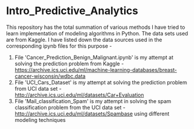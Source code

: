 # Intro_Predictive_Analytics
This repository has the total summation of various methods I have tried to learn implementation of modeling algorithms in Python. The data sets used are from Kaggle. 
I have listed down the data sources used in the corresponding ipynb files for this purpose - 
1. File 'Cancer_Prediction_Benign_Malignant.ipynb' is my attempt at solving the prediction problem from Kaggle - https://archive.ics.uci.edu/ml/machine-learning-databases/breast-cancer-wisconsin/wdbc.data
2. File 'UCI_Cars_Dataset' is my attempt at solving the prediction problem from UCI data set - http://archive.ics.uci.edu/ml/datasets/Car+Evaluation
3. File 'Mail_classification_Spam' is my attempt in solving the spam classification problem from the UCI data set - http://archive.ics.uci.edu/ml/datasets/Spambase using different modeling techniques
